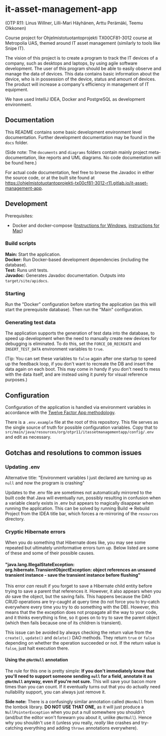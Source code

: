 <!-- @formatter:off -->

# it-asset-management-app
(OTP R11: Linus Willner, Lilli-Mari Häyhänen, Arttu Perämäki, Teemu Olkkonen)

Course project for Ohjelmistotuotantoprojekti TX00CF81-3012 course at Metropolia UAS, themed around IT asset management (similarly to tools like Snipe IT).

The vision of this project is to create a program to track the IT devices of a company, such as desktops and laptops, by using agile software development. The user of this program should be able to easily observe and manage the data of devices. This data contains basic information about the device, who is in possession of the device, status and amount of devices. The product will increase a company's efficiency in management of IT equipment.

We have used IntelliJ IDEA, Docker and PostgreSQL as development environment.

## Documentation

This README contains some basic development environment level documentation. Further development documentation may be found in the `docs` folder.

(Side note: The `documents` and `diagrams` folders contain mainly project meta-documentation, like reports and UML diagrams. No code documentation will be found here.)

For actual code documentation, feel free to browse the Javadoc in either the source code, or at the built site found at https://ohjelmistotuotantoprojekti-tx00cf81-3012-r11.gitlab.io/it-asset-management-app.

## Development

Prerequisites:
- Docker and docker-compose ([Instructions for Windows](https://docs.docker.com/desktop/windows/install), [instructions for Mac](https://docs.docker.com/desktop/mac/install))

### Build scripts

**Main:** Start the application.  
**Docker:** Run Docker-based development dependencies (including the database).  
**Test:** Runs unit tests.  
**Javadoc:** Generates Javadoc documentation. Outputs into `target/site/apidocs`.

### Starting

Run the "Docker" configuration before starting the application (as this will start the prerequisite database). Then run the "Main" configuration.

### Generating test data

The application supports the generation of test data into the database, to speed up development when the need to manually create new devices for debugging is eliminated. To do this, set the `FORCE_DB_RECREATE` and `INSERT_TEST_DATA` environment variables to `true`.

(Tip: You can set these variables to `false` again after one startup to speed up the feedback loop, if you don't want to recreate the DB and insert the data again on each boot. This may come in handy if you don't need to mess with the data itself, and are instead using it purely for visual reference purposes.)

## Configuration

Configuration of the application is handled via environment variables in accordance with the [Twelve Factor App methodology](https://12factor.net/config).

There is a `.env.example` file at the root of this repository. This file serves as the single source of truth for possible configuration variables. Copy that to `src/main/java/resources/org/otpr11/itassetmanagementapp/config/.env` and edit as necessary.

## Gotchas and resolutions to common issues

### Updating .env

Alternative title: "Environment variables I just declared are turning up as `null` and now the program is crashing"

Updates to the .env file are sometimes not automatically mirrored to the built code that Java will eventually run, possibly resulting in confusion when a variable clearly exists in .env but appears to magically disappear when running the application. This can be solved by running Build => Rebuild Project from the IDEA title bar, which forces a re-mirroring of the `resources` directory.

### Cryptic Hibernate errors

When you do something that Hibernate does like, you may see some repeated but ultimately uninformative errors turn up. Below listed are some of these and some of their possible causes. 

#### "java.lang.IllegalStateException: org.hibernate.TransientObjectException: object references an unsaved transient instance - save the transient instance before flushing"

This error _can_ result if you forget to save a Hibernate child entity before trying to save a parent that references it. However, it also appears when you _do_ save the object, but the saving fails. This happens because the DAO CRUD operations are try-caught at query time (to not force you to try-catch everywhere every time you try to do something with the DB). However, this means that the the exception does not propagate all the way to your code, and it thinks everything is fine, so it goes on to try to save the parent object (which then fails because one of its children is transient).

This issue can be avoided by always checking the return value from the `create()`, `update()` and `delete()` DAO methods. They return `true` or `false` depending on whether the operation succeeded or not. If the return value is `false`, just halt execution there.

#### Using the `@NotNull` annotation

The rule for this one is pretty simple: **If you don't immediately know that you'll need to support someone sending `null` for a field, annotate it as `@NotNull` anyway, even if you're not sure.** This will save your bacon more times than you can count. If it eventually turns out that you do actually need nullability support, you can always just remove it.

**Side note:** There is a confusingly similar annotation called `@NonNull` from the lombok library. **DO NOT USE THAT ONE,** as it will just produce a `NullPointerException` when you put a null somewhere you shouldn't (and/but the editor won't forewarn you about it, unlike `@NotNull`). Hence why you shouldn't use it (unless you really, _really_ like crashes and try-catching everything and adding `throws` annotations everywhere).
